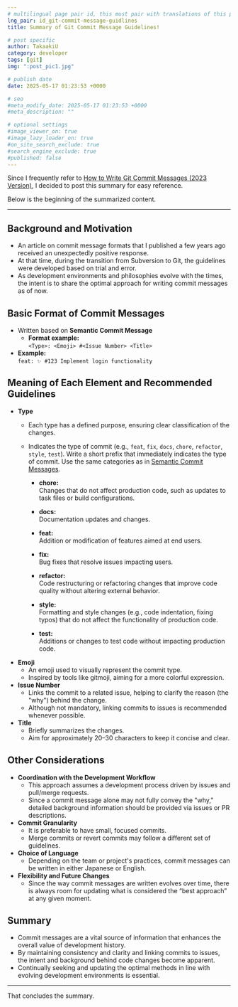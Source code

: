 ```yaml
---
# multilingual page pair id, this must pair with translations of this page. (This name must be unique)
lng_pair: id_git-commit-message-guidlines
title: Summary of Git Commit Message Guidelines!

# post specific
author: TakaakiU
category: developer
tags: [git]
img: ":post_pic1.jpg"

# publish date
date: 2025-05-17 01:23:53 +0000

# seo
#meta_modify_date: 2025-05-17 01:23:53 +0000
#meta_description: ""

# optional settings
#image_viewer_on: true
#image_lazy_loader_on: true
#on_site_search_exclude: true
#search_engine_exclude: true
#published: false
---
```


Since I frequently refer to [How to Write Git Commit Messages (2023 Version)](https://zenn.dev/itosho/articles/git-commit-message-2023), I decided to post this summary for easy reference.

Below is the beginning of the summarized content.

---

## Background and Motivation
- An article on commit message formats that I published a few years ago received an unexpectedly positive response.
- At that time, during the transition from Subversion to Git, the guidelines were developed based on trial and error.
- As development environments and philosophies evolve with the times, the intent is to share the optimal approach for writing commit messages as of now.

## Basic Format of Commit Messages
- Written based on **Semantic Commit Message**
    - **Format example:**  
        `<Type>: <Emoji> #<Issue Number> <Title>`
- **Example:**  
    `feat: ✨ #123 Implement login functionality`

## Meaning of Each Element and Recommended Guidelines
- **Type** 
    - Each type has a defined purpose, ensuring clear classification of the changes. 
    - Indicates the type of commit (e.g., `feat`, `fix`, `docs`, `chore`, `refactor`, `style`, `test`).
        Write a short prefix that immediately indicates the type of commit. Use the same categories as in [Semantic Commit Messages](https://gist.github.com/joshbuchea/6f47e86d2510bce28f8e7f42ae84c716).

        - **chore:**  
            Changes that do not affect production code, such as updates to task files or build configurations.

        - **docs:**  
            Documentation updates and changes.

        - **feat:**  
            Addition or modification of features aimed at end users.

        - **fix:**  
            Bug fixes that resolve issues impacting users.

        - **refactor:**  
            Code restructuring or refactoring changes that improve code quality without altering external behavior.

        - **style:**  
            Formatting and style changes (e.g., code indentation, fixing typos) that do not affect the functionality of production code.

        - **test:**  
            Additions or changes to test code without impacting production code.
- **Emoji**  
    - An emoji used to visually represent the commit type.
    - Inspired by tools like gitmoji, aiming for a more colorful expression.
- **Issue Number**  
    - Links the commit to a related issue, helping to clarify the reason (the "why") behind the change.
    - Although not mandatory, linking commits to issues is recommended whenever possible.
- **Title**  
    - Briefly summarizes the changes.
    - Aim for approximately 20–30 characters to keep it concise and clear.

## Other Considerations
- **Coordination with the Development Workflow**  
    - This approach assumes a development process driven by issues and pull/merge requests.
    - Since a commit message alone may not fully convey the "why," detailed background information should be provided via issues or PR descriptions.
- **Commit Granularity**  
    - It is preferable to have small, focused commits.
    - Merge commits or revert commits may follow a different set of guidelines.
- **Choice of Language**  
    - Depending on the team or project's practices, commit messages can be written in either Japanese or English.
- **Flexibility and Future Changes**  
    - Since the way commit messages are written evolves over time, there is always room for updating what is considered the “best approach” at any given moment.

## Summary
- Commit messages are a vital source of information that enhances the overall value of development history.
- By maintaining consistency and clarity and linking commits to issues, the intent and background behind code changes become apparent.
- Continually seeking and updating the optimal methods in line with evolving development environments is essential.

---

That concludes the summary.
